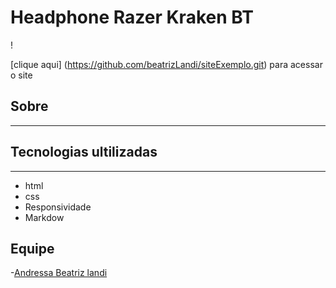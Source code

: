 # Headphone Razer Kraken BT

!

[clique aqui] (https://github.com/beatrizLandi/siteExemplo.git) para acessar o site

## Sobre
---
## Tecnologias ultilizadas
---
- html
- css
- Responsividade
- Markdow

## Equipe
-[Andressa Beatriz landi ](https://github.com/beatrizLandi/siteExemplo)
